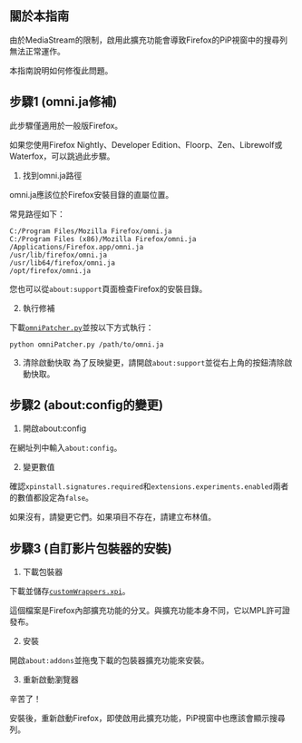 ## 關於本指南
由於MediaStream的限制，啟用此擴充功能會導致Firefox的PiP視窗中的搜尋列無法正常運作。

本指南說明如何修復此問題。

## 步驟1 (omni.ja修補)
此步驟僅適用於一般版Firefox。

如果您使用Firefox Nightly、Developer Edition、Floorp、Zen、Librewolf或Waterfox，可以跳過此步驟。

1. 找到omni.ja路徑

omni.ja應該位於Firefox安裝目錄的直屬位置。

常見路徑如下：
```
C:/Program Files/Mozilla Firefox/omni.ja
C:/Program Files (x86)/Mozilla Firefox/omni.ja
/Applications/Firefox.app/omni.ja
/usr/lib/firefox/omni.ja
/usr/lib64/firefox/omni.ja
/opt/firefox/omni.ja
```
您也可以從`about:support`頁面檢查Firefox的安裝目錄。

2. 執行修補

下載[`omniPatcher.py`](./omniPatcher.py)並按以下方式執行：
```shell
python omniPatcher.py /path/to/omni.ja
```

3. 清除啟動快取
為了反映變更，請開啟`about:support`並從右上角的按鈕清除啟動快取。

## 步驟2 (about:config的變更)

1. 開啟about:config

在網址列中輸入`about:config`。

2. 變更數值

確認`xpinstall.signatures.required`和`extensions.experiments.enabled`兩者的數值都設定為`false`。

如果沒有，請變更它們。如果項目不存在，請建立布林值。

## 步驟3 (自訂影片包裝器的安裝)

1. 下載包裝器

下載並儲存[`customWrappers.xpi`](./customWrappers.xpi)。

這個檔案是Firefox內部擴充功能的分叉。與擴充功能本身不同，它以MPL許可證發布。

2. 安裝

開啟`about:addons`並拖曳下載的包裝器擴充功能來安裝。

3. 重新啟動瀏覽器

辛苦了！

安裝後，重新啟動Firefox，即使啟用此擴充功能，PiP視窗中也應該會顯示搜尋列。
